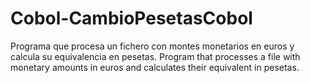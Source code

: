 # Cobol-CambioPesetasCobol
Programa que procesa un fichero con montes monetarios en euros y calcula su equivalencia en pesetas. Program that processes a file with monetary amounts in euros and calculates their equivalent in pesetas.
